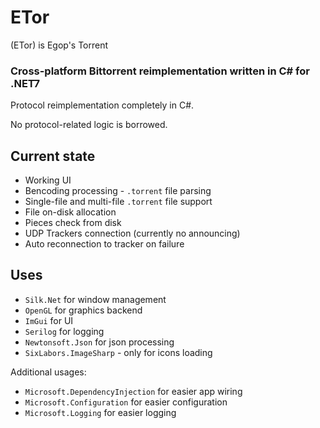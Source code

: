 # ETor

(ETor) is Egop's Torrent

### Cross-platform Bittorrent reimplementation written in C# for .NET7

Protocol reimplementation completely in C#.

No protocol-related logic is borrowed.

## Current state

* Working UI
* Bencoding processing - `.torrent` file parsing
* Single-file and multi-file `.torrent` file support
* File on-disk allocation
* Pieces check from disk
* UDP Trackers connection (currently no announcing)
* Auto reconnection to tracker on failure

## Uses

* `Silk.Net` for window management
* `OpenGL` for graphics backend
* `ImGui` for UI
* `Serilog` for logging
* `Newtonsoft.Json` for json processing
* `SixLabors.ImageSharp` - only for icons loading

Additional usages:

* `Microsoft.DependencyInjection` for easier app wiring
* `Microsoft.Configuration` for easier configuration
* `Microsoft.Logging` for easier logging